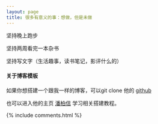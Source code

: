 ```yaml
---
layout: page
title: 很多有意义的事：想做，但是未做 
---
```



<p>

坚持晚上跑步

<p>

坚持两周看完一本杂书

<p>

坚持写文字（生活趣事，读书笔记，影评什么的）

<p>


<p>


<p>


<p>


<h4> 关于博客模板 </h4>  


<p>

如果你想搭建一个跟我一样的博客，可以git clone 他的 <a target="_blank" href='https://github.com/leopardpan/leopardpan.github.io/'>github</a>

<p>

也可以进入他的主页 <a target="_blank" href='https://baixin.io/'>潘柏信</a> 学习相关搭建教程。

<p>

 


{% include comments.html %}

